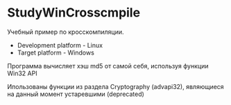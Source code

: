 # StudyWinCrosscmpile

Учебный пример по кросскомпиляции.

* Development platform - Linux
* Target platform - Windows

Программа вычисляет хэш md5 от самой себя, используя функции Win32 API

Ипользованы функции из раздела Cryptography (advapi32), являющиеся на данный момент устаревшими (deprecated) 

